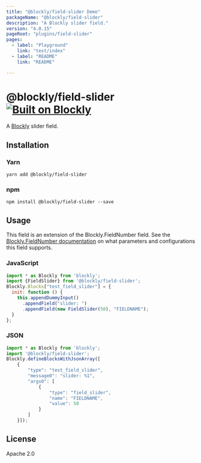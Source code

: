 ```yaml
---
title: "@blockly/field-slider Demo"
packageName: "@blockly/field-slider"
description: "A Blockly slider field."
version: "4.0.15"
pageRoot: "plugins/field-slider"
pages:
  - label: "Playground"
    link: "test/index"
  - label: "README"
    link: "README"

---
```

# @blockly/field-slider [![Built on Blockly](https://tinyurl.com/built-on-blockly)](https://github.com/google/blockly)

A [Blockly](https://www.npmjs.com/package/blockly) slider field.

## Installation

### Yarn
```
yarn add @blockly/field-slider
```

### npm
```
npm install @blockly/field-slider --save
```

## Usage
This field is an extension of the Blockly.FieldNumber field. See the [Blockly.FieldNumber documentation](https://developers.google.com/blockly/guides/create-custom-blocks/fields/built-in-fields/number#creation) on what parameters and configurations this field supports.

### JavaScript
```js
import * as Blockly from 'blockly';
import {FieldSlider} from '@blockly/field-slider';
Blockly.Blocks["test_field_slider"] = {
  init: function () {
    this.appendDummyInput()
      .appendField("slider: ")
      .appendField(new FieldSlider(50), "FIELDNAME");
  }
};
```

### JSON
```js
import * as Blockly from 'blockly';
import '@blockly/field-slider';
Blockly.defineBlocksWithJsonArray([
    {
        "type": "test_field_slider",
        "message0": "slider: %1",
        "args0": [
            {
                "type": "field_slider",
                "name": "FIELDNAME",
                "value": 50
            }
        ]
    }]);
```

## License

Apache 2.0
